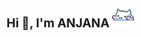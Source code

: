 
<h1 align="center">Hi 👋, I'm ANJANA <img src="https://github.com/Anjana2002/Anjana2002/raw/main/cat.gif" alt="Cat GIF" width="50" height="50"></h1> 

